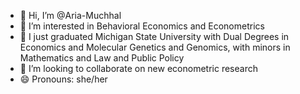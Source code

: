 - 👋 Hi, I’m @Aria-Muchhal
- 👀 I’m interested in Behavioral Economics and Econometrics
- 🌱 I just graduated Michigan State University with Dual Degrees in Economics and Molecular Genetics and Genomics, with minors in Mathematics and Law and Public Policy
- 💞️ I’m looking to collaborate on new econometric research
- 😄 Pronouns: she/her

<!---
Aria-Muchhal/Aria-Muchhal is a ✨ special ✨ repository because its `README.md` (this file) appears on your GitHub profile.
You can click the Preview link to take a look at your changes.
--->
